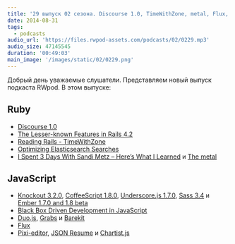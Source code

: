 ```yaml
---
title: '29 выпуск 02 сезона. Discourse 1.0, TimeWithZone, metal, Flux, Duo.js, JSON Resume и прочее'
date: 2014-08-31
tags:
  - podcasts
audio_url: 'https://files.rwpod-assets.com/podcasts/02/0229.mp3'
audio_size: 47145545
duration: '00:49:03'
main_image: '/images/static/02/0229.png'
---
```


Добрый день уважаемые слушатели. Представляем новый выпуск подкаста RWpod. В этом выпуске:

## Ruby

- [Discourse 1.0](http://blog.discourse.org/2014/08/introducing-discourse-1-0/)
- [The Lesser-known Features in Rails 4.2](http://www.justinweiss.com/blog/2014/08/25/the-lesser-known-features-in-rails-4-dot-2/)
- [Reading Rails - TimeWithZone](http://monkeyandcrow.com/blog/reading_rails_time_with_zone/)
- [Optimizing Elasticsearch Searches](https://www.found.no/foundation/optimizing-elasticsearch-searches/)
- [I Spent 3 Days With Sandi Metz – Here’s What I Learned](http://red-badger.com/blog/2014/08/20/i-spent-3-days-with-sandi-metz-heres-what-i-learned/) и [The metal](https://github.com/tenderlove/the_metal)

## JavaScript

- [Knockout 3.2.0](http://blog.stevensanderson.com/2014/08/18/knockout-3-2-0-released/), [CoffeeScript 1.8.0](https://github.com/jashkenas/coffeescript/releases/tag/1.8.0), [Underscore.js 1.7.0](http://underscorejs.org/#changelog), [Sass 3.4](http://blog.sass-lang.com/posts/221239-sass-34-is-released) и [Ember 1.7.0 and 1.8 beta](http://emberjs.com/blog/2014/08/23/ember-1-7-0-released.html)
- [Black Box Driven Development in JavaScript](https://hacks.mozilla.org/2014/08/black-box-driven-development-in-javascript/)
- [Duo.js](http://duojs.org/), [Grabs](http://grabs.in/) и [Barekit](http://a2labs.github.io/barekit/)
- [Flux](http://facebook.github.io/flux/docs/overview.html#content)
- [Pixi-editor](http://antirek.github.io/pixi-editor/), [JSON Resume](http://jsonresume.org/) и [Chartist.js](http://gionkunz.github.io/chartist-js/)
